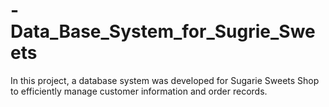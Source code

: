 # -Data_Base_System_for_Sugrie_Sweets
In this project, a database system was developed for Sugarie Sweets Shop to efficiently manage customer information and order records.
